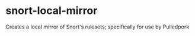 # snort-local-mirror
Creates a local mirror of Snort's rulesets; specifically for use by Pulledpork
